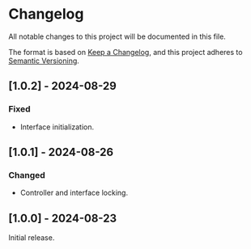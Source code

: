 # Changelog
All notable changes to this project will be documented in this file.

The format is based on [Keep a Changelog](https://keepachangelog.com/en/1.0.0/),
and this project adheres to [Semantic Versioning](https://semver.org/spec/v2.0.0.html).

## [1.0.2] - 2024-08-29
### Fixed
- Interface initialization.

## [1.0.1] - 2024-08-26
### Changed
- Controller and interface locking.

## [1.0.0] - 2024-08-23
Initial release.